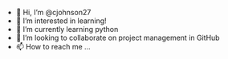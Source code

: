 - 👋 Hi, I’m @cjohnson27
- 👀 I’m interested in learning!
- 🌱 I’m currently learning python
- 💞️ I’m looking to collaborate on project management in GitHub
- 📫 How to reach me ...

<!---
cjohnson27/cjohnson27 is a ✨ special ✨ repository because its `README.md` (this file) appears on your GitHub profile.
You can click the Preview link to take a look at your changes.
--->
